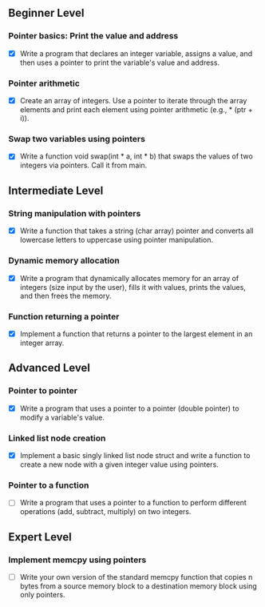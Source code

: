 ## Beginner Level

### Pointer basics: Print the value and address

- [X] Write a program that declares an integer variable, assigns a value, and
      then uses a pointer to print the variable's value and address.

### Pointer arithmetic

- [X] Create an array of integers. Use a pointer to iterate through the array
      elements and print each element using pointer arithmetic (e.g., * (ptr +
      i)).

### Swap two variables using pointers

- [X] Write a function void swap(int * a, int * b) that swaps the values of two
      integers via pointers. Call it from main.

## Intermediate Level

### String manipulation with pointers

- [X] Write a function that takes a string (char array) pointer and converts
      all lowercase letters to uppercase using pointer manipulation.

### Dynamic memory allocation

- [X] Write a program that dynamically allocates memory for an array of
      integers (size input by the user), fills it with values, prints the
      values, and then frees the memory.

### Function returning a pointer

- [X] Implement a function that returns a pointer to the largest element in an
      integer array.

## Advanced Level

### Pointer to pointer

- [X] Write a program that uses a pointer to a pointer (double pointer) to
      modify a variable's value.

### Linked list node creation

- [X] Implement a basic singly linked list node struct and write a function to
      create a new node with a given integer value using pointers.

### Pointer to a function

- [ ] Write a program that uses a pointer to a function to perform different
      operations (add, subtract, multiply) on two integers.

## Expert Level

### Implement memcpy using pointers

- [ ] Write your own version of the standard memcpy function that copies n
      bytes from a source memory block to a destination memory block using only
      pointers.
